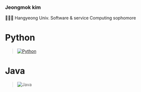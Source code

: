 ### Jeongmok kim
👨🏻‍🎓 Hangyeong Univ. Software & service Computing sophomore

# Python
> [![Python](https://img.shields.io/badge/-Python-3776AB?style=flat-square&logo=Python&logoColor=white)](Python/README.md)

# Java
> ![Java](https://img.shields.io/badge/-Java-007396?style=flat-square&logo=Java&logoColor=white)
